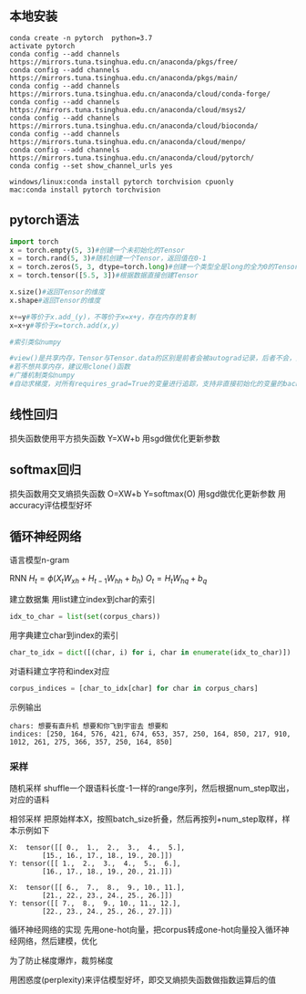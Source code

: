 ## 本地安装
```shell
conda create -n pytorch  python=3.7
activate pytorch
conda config --add channels https://mirrors.tuna.tsinghua.edu.cn/anaconda/pkgs/free/
conda config --add channels https://mirrors.tuna.tsinghua.edu.cn/anaconda/pkgs/main/
conda config --add channels https://mirrors.tuna.tsinghua.edu.cn/anaconda/cloud/conda-forge/
conda config --add channels https://mirrors.tuna.tsinghua.edu.cn/anaconda/cloud/msys2/
conda config --add channels https://mirrors.tuna.tsinghua.edu.cn/anaconda/cloud/bioconda/
conda config --add channels https://mirrors.tuna.tsinghua.edu.cn/anaconda/cloud/menpo/
conda config --add channels https://mirrors.tuna.tsinghua.edu.cn/anaconda/cloud/pytorch/
conda config --set show_channel_urls yes

windows/linux:conda install pytorch torchvision cpuonly
mac:conda install pytorch torchvision
```
## pytorch语法

```python
import torch
x = torch.empty(5, 3)#创建一个未初始化的Tensor
x = torch.rand(5, 3)#随机创建一个Tensor，返回值在0-1
x = torch.zeros(5, 3, dtype=torch.long)#创建一个类型全是long的全为0的Tensor
x = torch.tensor([5.5, 3])#根据数据直接创建Tensor

x.size()#返回Tensor的维度
x.shape#返回Tensor的维度

x+=y#等价于x.add_(y)，不等价于x=x+y，存在内存的复制
x=x+y#等价于x=torch.add(x,y)

#索引类似numpy

#view()是共享内存，Tensor与Tensor.data的区别是前者会被autograd记录，后者不会，只是纯数据操作，共同点是共享内存
#若不想共享内存，建议用clone()函数
#广播机制类似numpy
#自动求梯度，对所有requires_grad=True的变量进行追踪，支持非直接初始化的变量的backward()，即求导
```
## 线性回归
损失函数使用平方损失函数
Y=XW+b
用sgd做优化更新参数

## softmax回归
损失函数用交叉熵损失函数
O=XW+b
Y=softmax(O)
用sgd做优化更新参数
用accuracy评估模型好坏

## 循环神经网络

语言模型n-gram

RNN
$H_t​=ϕ(X_t​W_{xh}​+H_{t−1}​W_{hh}​+b_h​)$
$O_t​=H_t​W_{hq}​+b_q​$

建立数据集
用list建立index到char的索引

```python
idx_to_char = list(set(corpus_chars))
```
用字典建立char到index的索引
```python
char_to_idx = dict([(char, i) for i, char in enumerate(idx_to_char)])
```
对语料建立字符和index对应
```python
corpus_indices = [char_to_idx[char] for char in corpus_chars]
```
示例输出
```
chars: 想要有直升机 想要和你飞到宇宙去 想要和
indices: [250, 164, 576, 421, 674, 653, 357, 250, 164, 850, 217, 910, 1012, 261, 275, 366, 357, 250, 164, 850]
```

### 采样
随机采样
shuffle一个跟语料长度-1一样的range序列，然后根据num_step取出，对应的语料

相邻采样
把原始样本X，按照batch_size折叠，然后再按列+num_step取样，样本示例如下
```
X:  tensor([[ 0.,  1.,  2.,  3.,  4.,  5.],
        [15., 16., 17., 18., 19., 20.]]) 
Y: tensor([[ 1.,  2.,  3.,  4.,  5.,  6.],
        [16., 17., 18., 19., 20., 21.]]) 

X:  tensor([[ 6.,  7.,  8.,  9., 10., 11.],
        [21., 22., 23., 24., 25., 26.]]) 
Y: tensor([[ 7.,  8.,  9., 10., 11., 12.],
        [22., 23., 24., 25., 26., 27.]]) 
```

循环神经网络的实现
先用one-hot向量，把corpus转成one-hot向量投入循环神经网络，然后建模，优化

为了防止梯度爆炸，裁剪梯度

用困惑度(perplexity)来评估模型好坏，即交叉熵损失函数做指数运算后的值


